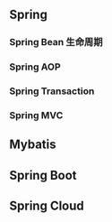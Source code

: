 
## Spring

### Spring Bean 生命周期

### Spring AOP

### Spring Transaction

### Spring MVC

## Mybatis

## Spring Boot

## Spring Cloud

